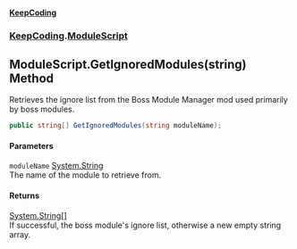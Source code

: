 #### [KeepCoding](index.md 'index')
### [KeepCoding](KeepCoding.md 'KeepCoding').[ModuleScript](ModuleScript.md 'KeepCoding.ModuleScript')
## ModuleScript.GetIgnoredModules(string) Method
Retrieves the ignore list from the Boss Module Manager mod used primarily by boss modules.  
```csharp
public string[] GetIgnoredModules(string moduleName);
```
#### Parameters
<a name='KeepCoding.ModuleScript.GetIgnoredModules(string).moduleName'></a>
`moduleName` [System.String](https://docs.microsoft.com/en-us/dotnet/api/System.String 'System.String')  
The name of the module to retrieve from.
  
#### Returns
[System.String](https://docs.microsoft.com/en-us/dotnet/api/System.String 'System.String')[[]](https://docs.microsoft.com/en-us/dotnet/api/System.Array 'System.Array')  
If successful, the boss module's ignore list, otherwise a new empty string array.

